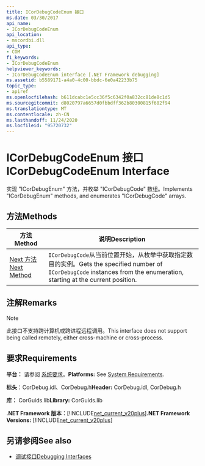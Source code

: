 ```yaml
---
title: ICorDebugCodeEnum 接口
ms.date: 03/30/2017
api_name:
- ICorDebugCodeEnum
api_location:
- mscordbi.dll
api_type:
- COM
f1_keywords:
- ICorDebugCodeEnum
helpviewer_keywords:
- ICorDebugCodeEnum interface [.NET Framework debugging]
ms.assetid: b5589171-a4a0-4c00-bbdc-6e0a42233b75
topic_type:
- apiref
ms.openlocfilehash: b611dcabc1e5cc36f5c6342f0a832cc81de8c1d5
ms.sourcegitcommit: d8020797a6657d0fbbdff362b80300815f682f94
ms.translationtype: MT
ms.contentlocale: zh-CN
ms.lasthandoff: 11/24/2020
ms.locfileid: "95720732"
---
```

# <a name="icordebugcodeenum-interface"></a><span data-ttu-id="b8097-102">ICorDebugCodeEnum 接口</span><span class="sxs-lookup"><span data-stu-id="b8097-102">ICorDebugCodeEnum Interface</span></span>

<span data-ttu-id="b8097-103">实现 "ICorDebugEnum" 方法，并枚举 "ICorDebugCode" 数组。</span><span class="sxs-lookup"><span data-stu-id="b8097-103">Implements "ICorDebugEnum" methods, and enumerates "ICorDebugCode" arrays.</span></span>  
  
## <a name="methods"></a><span data-ttu-id="b8097-104">方法</span><span class="sxs-lookup"><span data-stu-id="b8097-104">Methods</span></span>  
  
|<span data-ttu-id="b8097-105">方法</span><span class="sxs-lookup"><span data-stu-id="b8097-105">Method</span></span>|<span data-ttu-id="b8097-106">说明</span><span class="sxs-lookup"><span data-stu-id="b8097-106">Description</span></span>|  
|------------|-----------------|  
|[<span data-ttu-id="b8097-107">Next 方法</span><span class="sxs-lookup"><span data-stu-id="b8097-107">Next Method</span></span>](icordebugcodeenum-next-method.md)|<span data-ttu-id="b8097-108">`ICorDebugCode`从当前位置开始，从枚举中获取指定数目的实例。</span><span class="sxs-lookup"><span data-stu-id="b8097-108">Gets the specified number of `ICorDebugCode` instances from the enumeration, starting at the current position.</span></span>|  
  
## <a name="remarks"></a><span data-ttu-id="b8097-109">注解</span><span class="sxs-lookup"><span data-stu-id="b8097-109">Remarks</span></span>  
  
> [!NOTE]
> <span data-ttu-id="b8097-110">此接口不支持跨计算机或跨进程远程调用。</span><span class="sxs-lookup"><span data-stu-id="b8097-110">This interface does not support being called remotely, either cross-machine or cross-process.</span></span>  
  
## <a name="requirements"></a><span data-ttu-id="b8097-111">要求</span><span class="sxs-lookup"><span data-stu-id="b8097-111">Requirements</span></span>  

 <span data-ttu-id="b8097-112">**平台：** 请参阅 [系统要求](../../get-started/system-requirements.md)。</span><span class="sxs-lookup"><span data-stu-id="b8097-112">**Platforms:** See [System Requirements](../../get-started/system-requirements.md).</span></span>  
  
 <span data-ttu-id="b8097-113">**标头**：CorDebug.idl、CorDebug.h</span><span class="sxs-lookup"><span data-stu-id="b8097-113">**Header:** CorDebug.idl, CorDebug.h</span></span>  
  
 <span data-ttu-id="b8097-114">**库：** CorGuids.lib</span><span class="sxs-lookup"><span data-stu-id="b8097-114">**Library:** CorGuids.lib</span></span>  
  
 <span data-ttu-id="b8097-115">**.NET Framework 版本：**[!INCLUDE[net_current_v20plus](../../../../includes/net-current-v20plus-md.md)]</span><span class="sxs-lookup"><span data-stu-id="b8097-115">**.NET Framework Versions:** [!INCLUDE[net_current_v20plus](../../../../includes/net-current-v20plus-md.md)]</span></span>  
  
## <a name="see-also"></a><span data-ttu-id="b8097-116">另请参阅</span><span class="sxs-lookup"><span data-stu-id="b8097-116">See also</span></span>

- [<span data-ttu-id="b8097-117">调试接口</span><span class="sxs-lookup"><span data-stu-id="b8097-117">Debugging Interfaces</span></span>](debugging-interfaces.md)
